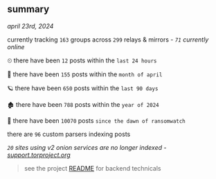 
## summary
_april 23rd, 2024_

currently tracking `163` groups across `299` relays & mirrors - _`71` currently online_

⏲ there have been `12` posts within the `last 24 hours`

🦈 there have been `155` posts within the `month of april`

🪐 there have been `650` posts within the `last 90 days`

🏚 there have been `788` posts within the `year of 2024`

🦕 there have been `10070` posts `since the dawn of ransomwatch`

there are `96` custom parsers indexing posts

_`20` sites using v2 onion services are no longer indexed - [support.torproject.org](https://support.torproject.org/onionservices/v2-deprecation/)_

> see the project [README](https://github.com/joshhighet/ransomwatch#ransomwatch--) for backend technicals
